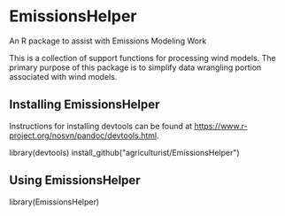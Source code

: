# EmissionsHelper
An R package to assist with Emissions Modeling Work

This is a collection of support functions for processing wind models.  The primary purpose of this package is to simplify data wrangling portion associated with wind models.  

## Installing EmissionsHelper

Instructions for installing devtools can be found at https://www.r-project.org/nosvn/pandoc/devtools.html.

library(devtools)
install_github("agriculturist/EmissionsHelper")


## Using EmissionsHelper

library(EmissionsHelper)

